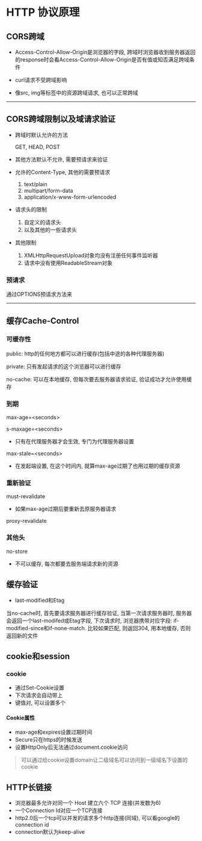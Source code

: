 # HTTP 协议原理

## CORS跨域
-  Access-Control-Allow-Origin是浏览器的字段, 跨域时浏览器收到服务器返回的response时会看Access-Control-Allow-Origin是否有值或知否满足跨域条件

-  curl请求不受跨域影响

-  像src, img等标签中的资源跨域请求, 也可以正常跨域
---

## CORS跨域限制以及域请求验证
- 跨域时默认允许的方法

  GET, HEAD, POST
- 其他方法默认不允许, 需要预请求来验证
- 允许的Content-Type, 其他的需要预请求
  1. text/plain
  2. multipart/form-data
  3. application/x-www-form-urlencoded
- 请求头的限制
  1. 自定义的请求头
  2. 以及其他的一些请求头
- 其他限制
  1. XMLHttpRequestUpload对象均没有注册任何事件监听器
  2. 请求中没有使用ReadableStream对象

### 预请求
通过OPTIONS预请求方法来

---
## 缓存Cache-Control
### 可缓存性
public: http的任何地方都可以进行缓存(包括中途的各种代理服务器)

private: 只有发起请求的这个浏览器可以进行缓存

no-cache: 可以在本地缓存, 但每次要去服务器请求验证, 验证成功才允许使用缓存

### 到期

max-age=\<seconds>

s-maxage=\<seconds>
  - 只有在代理服务器才会生效, 专门为代理服务器设置

max-stale=\<seconds>
  - 在发起端设置, 在这个时间内, 就算max-age过期了也用过期的缓存资源

### 重新验证

must-revalidate
  - 如果max-age过期后要重新去原服务器请求

proxy-revalidate

### 其他头

no-store
  - 不可以缓存, 每次都要去服务端请求新的资源

## 缓存验证

- last-modified和Etag

当no-cache时, 首先要请求服务器进行缓存验证, 当第一次请求服务器时, 服务器会返回一个last-modifed或Etag字段, 下次请求时, 浏览器携带对应字段: if-modified-since和if-none-match. 比较如果匹配, 则返回304, 用本地缓存, 否则返回新的文件

## cookie和session

### cookie
- 通过Set-Cookie设置
- 下次请求会自动带上
- 键值对, 可以设置多个
#### Cookie属性
- max-age和expires设置过期时间
- Secure只在https的时候发送
- 设置HttpOnly后无法通过document.cookie访问
> 可以通过给cookie设置domain让二级域名可以访问到一级域名下设置的cookie

## HTTP长链接
- 浏览器最多允许对同一个 Host 建立六个 TCP 连接(并发数为6)
- 一个Connection Id对应一个TCP连接
- http2.0后一个tcp可以并发的请求多个http连接(同域), 可以看google的connection id
- connection默认为keep-alive
